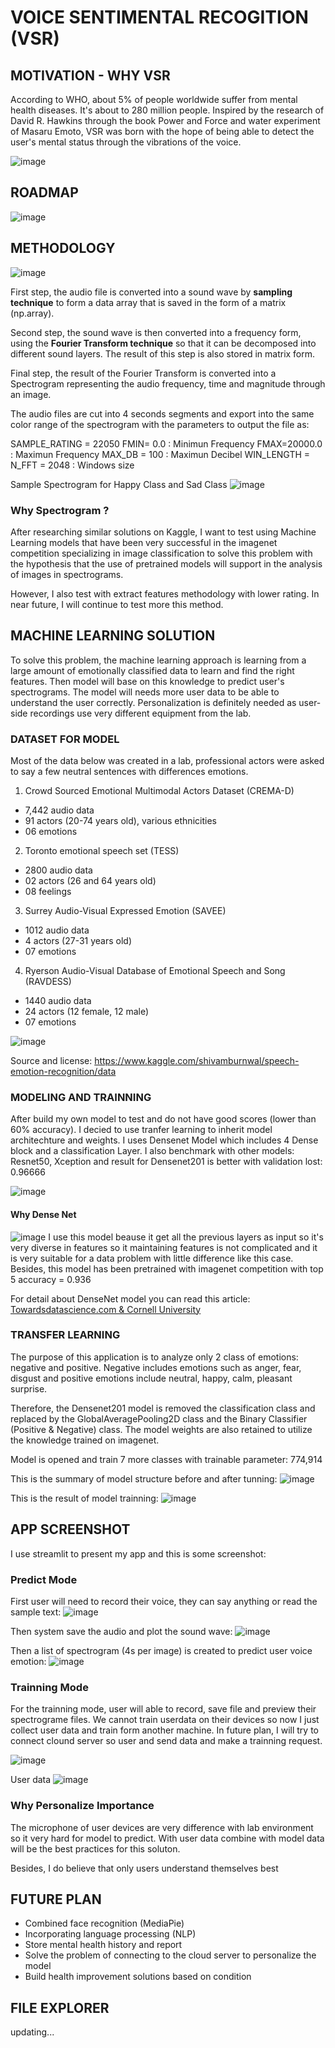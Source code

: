 # VOICE SENTIMENTAL RECOGITION (VSR)
## MOTIVATION - WHY VSR
According to WHO, about 5% of people worldwide suffer from mental health diseases. It's about to 280 million people. Inspired by the research of David R. Hawkins through the book Power and Force and water experiment of Masaru Emoto, VSR was born with the hope of being able to detect the user's mental status through the vibrations of the voice.

![image](https://user-images.githubusercontent.com/88182498/138410971-a0560bf0-2e2d-41f5-87b1-399ce4a21942.png)

## ROADMAP
![image](https://user-images.githubusercontent.com/88182498/138417771-e1e90310-1c4a-45e2-80f5-3e70856f4fc6.png)


## METHODOLOGY
![image](https://user-images.githubusercontent.com/88182498/138412436-ecf35440-65c3-4778-914d-5c2ae1a6549d.png)

First step, the audio file is converted into a sound wave by **sampling technique** to form a data array that is saved in the form of a matrix (np.array).

Second step, the sound wave is then converted into a frequency form, using the **Fourier Transform technique** so that it can be decomposed into different sound layers. The result of this step is also stored in matrix form.

Final step, the result of the Fourier Transform is converted into a Spectrogram representing the audio frequency, time and magnitude through an image.

The audio files are cut into 4 seconds segments and export into the same color range of the spectrogram with the parameters to output the file as: 

SAMPLE_RATING = 22050
FMIN= 0.0 : Minimun Frequency 
FMAX=20000.0 : Maximun Frequency 
MAX_DB = 100 : Maximun Decibel
WIN_LENGTH = N_FFT = 2048 : Windows size

Sample Spectrogram for Happy Class and Sad Class
![image](https://user-images.githubusercontent.com/88182498/138415184-1c9bb017-a764-4780-af35-ca38b746cc98.png)

### Why Spectrogram ?

After researching similar solutions on Kaggle, I want to test using Machine Learning models that have been very successful in the imagenet competition specializing in image classification to solve this problem with the hypothesis that the use of pretrained models will support in the analysis of images in spectrograms.

However, I also test with extract features methodology with lower rating. In near future, I will continue to test more this method. 

## MACHINE LEARNING SOLUTION

To solve this problem, the machine learning approach is learning from a large amount of emotionally classified data to learn and find the right features. Then model will base on this knowledge to predict user's spectrograms. The model will needs more user data to be able to understand the user correctly. Personalization is definitely needed as user-side recordings use very different equipment from the lab.

### DATASET FOR MODEL

Most of the data below was created in a lab, professional actors were asked to say a few neutral sentences with differences emotions.

1. Crowd Sourced Emotional Multimodal Actors Dataset (CREMA-D) 
+ 7,442 audio data
+ 91 actors (20-74 years old), various ethnicities
+ 06 emotions

2. Toronto emotional speech set (TESS)
+ 2800 audio data
+ 02 actors (26 and 64 years old)
+ 08 feelings

3. Surrey Audio-Visual Expressed Emotion (SAVEE)
+ 1012 audio data
+ 4 actors (27-31 years old)
+ 07 emotions

4. Ryerson Audio-Visual Database of Emotional Speech and Song (RAVDESS)
+ 1440 audio data
+ 24 actors (12 female, 12 male)
+ 07 emotions

![image](https://user-images.githubusercontent.com/88182498/138420600-aebc8ad0-c470-4193-87ca-2e75dbb8dc88.png)

Source and license: https://www.kaggle.com/shivamburnwal/speech-emotion-recognition/data
### MODELING AND TRAINNING
After build my own model to test and do not have good scores (lower than 60% accuracy). I decied to use tranfer learning to inherit model architechture and weights. I uses Densenet Model which includes 4 Dense block and a classification Layer. I also benchmark with other models: Resnet50, Xception and result for Densenet201 is better with validation lost: 0.96666

![image](https://user-images.githubusercontent.com/88182498/138421212-a7a8ddd0-bbcf-4288-9015-d92753efebd1.png)

#### Why Dense Net
![image](https://user-images.githubusercontent.com/88182498/138420786-79dc1c16-c2dd-4ecd-b3c3-a93f251e8b3e.png)
I use this model beause it get all the previous layers as input so it's very diverse in features so it maintaining features is not complicated and it is very suitable for a data problem with little difference like this case. Besides, this model has been pretrained with imagenet competition with top 5 accuracy = 0.936 

For detail about DenseNet model you can read this article: [Towardsdatascience.com & Cornell University](https://towardsdatascience.com/review-densenet-image-classification-b6631a8ef803)

### TRANSFER LEARNING
The purpose of this application is to analyze only 2 class of emotions: negative and positive. Negative includes emotions such as anger, fear, disgust and positive emotions include neutral, happy, calm, pleasant surprise.

Therefore, the Densenet201 model is removed the classification class and replaced by the GlobalAveragePooling2D class and the Binary Classifier (Positive & Negative) class. The model weights are also retained to utilize the knowledge trained on imagenet.

Model is opened and train 7 more classes with trainable parameter: 774,914

This is the summary of model structure before and after tunning: 
![image](https://user-images.githubusercontent.com/88182498/138422401-6d5a9884-22e1-4a6a-b5cb-0787f022a044.png)

This is the result of model trainning:
![image](https://user-images.githubusercontent.com/88182498/138424061-b86e8771-dac4-42e1-95d7-b7f584fc9ec7.png)

## APP SCREENSHOT
I use streamlit to present my app and this is some screenshot:

### Predict Mode
First user will need to record their voice, they can say anything or read the sample text:
![image](https://user-images.githubusercontent.com/88182498/138424712-bc5fa98e-dcdb-4a0a-ad60-6c37099bf5a0.png)

Then system save the audio and plot the sound wave:
![image](https://user-images.githubusercontent.com/88182498/138424872-632ce3cd-4600-48ca-b8ba-fb7130bf2932.png)

Then a list of spectrogram (4s per image) is created to predict user voice emotion:
![image](https://user-images.githubusercontent.com/88182498/138425151-fdf54951-1a1b-47d8-853e-db1e4b412001.png)

### Trainning Mode
For the trainning mode, user will able to record, save file and preview their spectrograme files. We cannot train userdata on their devices so now I just collect user data and train form another machine. In future plan, I will try to connect clound server so user and send data and make a trainning request.

![image](https://user-images.githubusercontent.com/88182498/138425648-6bd2012c-9420-47ee-bb9d-65fff9ce5518.png)

User data
![image](https://user-images.githubusercontent.com/88182498/138425835-597a742e-ebdc-49c1-9563-e61222d0b04c.png)

### Why Personalize Importance
The microphone of user devices are very difference with lab environment so it very hard for model to predict. With user data combine with model data will be the best practices for this soluton.

Besides, I do believe that only users understand themselves best

## FUTURE PLAN
* Combined face recognition (MediaPie)
* Incorporating language processing (NLP)
* Store mental health history and report
* Solve the problem of connecting to the cloud server to personalize the model
* Build health improvement solutions based on condition

## FILE EXPLORER
updating...
